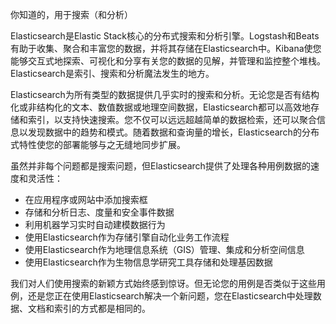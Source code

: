 你知道的，用于搜索（和分析）

Elasticsearch是Elastic Stack核心的分布式搜索和分析引擎。Logstash和Beats有助于收集、聚合和丰富您的数据，并将其存储在Elasticsearch中。Kibana使您能够交互式地探索、可视化和分享有关您的数据的见解，并管理和监控整个堆栈。Elasticsearch是索引、搜索和分析魔法发生的地方。

Elasticsearch为所有类型的数据提供几乎实时的搜索和分析。无论您是否有结构化或非结构化的文本、数值数据或地理空间数据，Elasticsearch都可以高效地存储和索引，以支持快速搜索。您不仅可以远远超越简单的数据检索，还可以聚合信息以发现数据中的趋势和模式。随着数据和查询量的增长，Elasticsearch的分布式特性使您的部署能够与之无缝地同步扩展。

虽然并非每个问题都是搜索问题，但Elasticsearch提供了处理各种用例数据的速度和灵活性：

-  在应用程序或网站中添加搜索框 
-  存储和分析日志、度量和安全事件数据 
-  利用机器学习实时自动建模数据行为 
-  使用Elasticsearch作为存储引擎自动化业务工作流程 
-  使用Elasticsearch作为地理信息系统（GIS）管理、集成和分析空间信息 
-  使用Elasticsearch作为生物信息学研究工具存储和处理基因数据 

我们对人们使用搜索的新颖方式始终感到惊讶。但无论您的用例是否类似于这些用例，还是您正在使用Elasticsearch解决一个新问题，您在Elasticsearch中处理数据、文档和索引的方式都是相同的。

